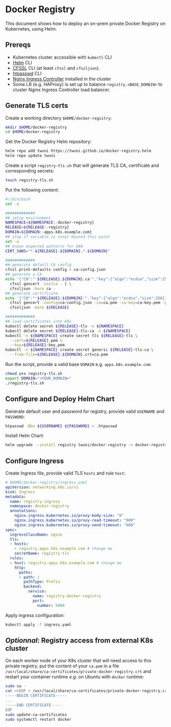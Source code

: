 # Docker Registry

This document shows how to deploy an on-prem private Docker Registry on Kubernetes, using Helm.

## Prereqs

- Kubernetes cluster accessible with `kubectl` CLI
- [Helm](https://helm.sh/docs/intro/install/) CLI
- [CFSSL](https://github.com/cloudflare/cfssl/releases/latest) CLI (at least `cfssl` and `cfssljson`).
- [htpasswd](https://httpd.apache.org/docs/current/programs/htpasswd.html) CLI
- [Nginx Ingress Controller](https://kubernetes.github.io/ingress-nginx/deploy/) installed in the cluster
- Some LB (e.g. HAProxy) is set up to balance `registry.<BASE_DOMAIN>` to cluster Nginx Ingress Controller load balancer.

## Generate TLS certs

Create a working directory `$HOME/docker-registry`:

```sh
mkdir $HOME/docker-registry
cd $HOME/docker-registry
```

Get the Docker Registry Helm repository:

```sh
helm repo add twuni https://twuni.github.io/docker-registry.helm
helm repo update twuni
```

Create a script `registry-tls.sh` that will generate TLS CA, certificate and corresponding secrets:

```sh
touch registry-tls.sh
```

Put the following content:
 
```sh
#!/bin/bash
set -e

#############
## setup environment
NAMESPACE=${NAMESPACE:-docker-registry}
RELEASE=${RELEASE:-registry}
DOMAIN=${DOMAIN:-apps.k8s.example.com}
## stop if variable is unset beyond this point
set -u
## known expected patterns for SAN
CERT_SANS="*.${RELEASE}.${DOMAIN},*.${DOMAIN}"

#############
## generate default CA config
cfssl print-defaults config > ca-config.json
## generate a CA
echo '{"CN":"'${RELEASE}.${DOMAIN}.ca'","key":{"algo":"ecdsa","size":256}}' | \
  cfssl gencert -initca - | \
  cfssljson -bare ca -
## generate certificate
echo '{"CN":"'${RELEASE}.${DOMAIN}'","key":{"algo":"ecdsa","size":256}}' | \
  cfssl gencert -config=ca-config.json -ca=ca.pem -ca-key=ca-key.pem -profile www -hostname="${CERT_SANS}" - |\
  cfssljson -bare ${RELEASE}

#############
## load certificates into K8s
kubectl delete secret ${RELEASE}-tls -n ${NAMESPACE}
kubectl delete secret ${RELEASE}-tls-ca -n ${NAMESPACE}
kubectl -n ${NAMESPACE} create secret tls ${RELEASE}-tls \
  --cert=${RELEASE}.pem \
  --key=${RELEASE}-key.pem
kubectl -n ${NAMESPACE} create secret generic ${RELEASE}-tls-ca \
  --from-file=${RELEASE}.${DOMAIN}.crt=ca.pem

```

Run the script, provide a valid base `DOMAIN` e.g. `apps.k8s.example.com`:

```sh
chmod u+x registry-tls.sh
export DOMAIN="<YOUR_DOMAIN>"
./registry-tls.sh
```

## Configure and Deploy Helm Chart

Generate default user and password for registry, provide valid `USERNAME` and `PASSWORD`:

```sh
htpasswd -Bbn ${USERNAME} ${PASSWORD} > .htpasswd
```

Install Helm Chart:

```sh
helm upgrade --install registry twuni/docker-registry -n docker-registry --create-namespace --set secrets.htpasswd=$(cat .htpasswd)
```

## Configure Ingress

Create Ingress file, provide valid TLS `hosts` and rule `host`:

```yaml
# $HOME/docker-registry/ingress.yaml
apiVersion: networking.k8s.io/v1
kind: Ingress
metadata:
  name: registry-ingress
  namespace: docker-registry
  annotations:
    nginx.ingress.kubernetes.io/proxy-body-size: "0"
    nginx.ingress.kubernetes.io/proxy-read-timeout: "600"
    nginx.ingress.kubernetes.io/proxy-send-timeout: "600"
spec:
  ingressClassName: nginx
  tls:
  - hosts:
    - registry.apps.k8s.example.com # change me
    secretName: registry-tls
  rules:
  - host: registry.apps.k8s.example.com # change me
    http:
      paths:
      - path: /
        pathType: Prefix
        backend:
          service:
            name: registry-docker-registry
            port:
              number: 5000

```

Apply ingress configuration:

```sh
kubectl apply -f ingress.yaml
```

## *Optionnal*: Registry access from external K8s cluster

On each worker node of your K8s cluster that will need access to this private registry, put the content of your `ca.pem` in a file `/usr/local/share/ca-certificates/private-docker-registry.crt` and restart your container runtime *e.g.* on Ubuntu with `docker` runtime:

```sh
sudo su -
cat <<EOF > /usr/local/share/ca-certificates/private-docker-registry.crt
-----BEGIN CERTIFICATE-----
...
-----END CERTIFICATE-----
EOF
sudo update-ca-certificates
sudo systemctl restart docker
```
